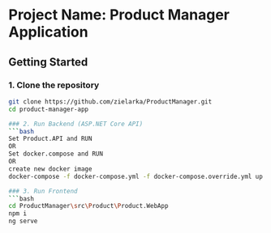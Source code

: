 # Project Name: Product Manager Application

## Getting Started

### 1. Clone the repository

```bash
git clone https://github.com/zielarka/ProductManager.git
cd product-manager-app

### 2. Run Backend (ASP.NET Core API)
```bash
Set Product.API and RUN
OR
Set docker.compose and RUN
OR 
create new docker image 
docker-compose -f docker-compose.yml -f docker-compose.override.yml up -d

### 3. Run Frontend
```bash
cd ProductManager\src\Product\Product.WebApp
npm i
ng serve

